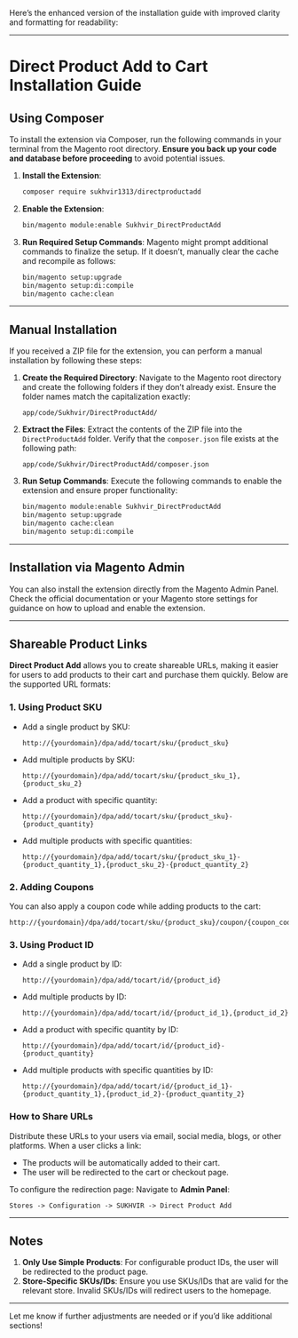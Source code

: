 Here’s the enhanced version of the installation guide with improved clarity and formatting for readability:

---

# **Direct Product Add to Cart Installation Guide**

## **Using Composer**
To install the extension via Composer, run the following commands in your terminal from the Magento root directory. **Ensure you back up your code and database before proceeding** to avoid potential issues.

1. **Install the Extension**:
   ```bash
   composer require sukhvir1313/directproductadd
   ```

2. **Enable the Extension**:
   ```bash
   bin/magento module:enable Sukhvir_DirectProductAdd
   ```

3. **Run Required Setup Commands**:
   Magento might prompt additional commands to finalize the setup. If it doesn’t, manually clear the cache and recompile as follows:
   ```bash
   bin/magento setup:upgrade
   bin/magento setup:di:compile
   bin/magento cache:clean
   ```

---

## **Manual Installation**
If you received a ZIP file for the extension, you can perform a manual installation by following these steps:

1. **Create the Required Directory**:
   Navigate to the Magento root directory and create the following folders if they don’t already exist. Ensure the folder names match the capitalization exactly:
   ```
   app/code/Sukhvir/DirectProductAdd/
   ```

2. **Extract the Files**:
   Extract the contents of the ZIP file into the `DirectProductAdd` folder. Verify that the `composer.json` file exists at the following path:
   ```
   app/code/Sukhvir/DirectProductAdd/composer.json
   ```

3. **Run Setup Commands**:
   Execute the following commands to enable the extension and ensure proper functionality:
   ```bash
   bin/magento module:enable Sukhvir_DirectProductAdd
   bin/magento setup:upgrade
   bin/magento cache:clean
   bin/magento setup:di:compile
   ```

---

## **Installation via Magento Admin**
You can also install the extension directly from the Magento Admin Panel. Check the official documentation or your Magento store settings for guidance on how to upload and enable the extension.

---

## **Shareable Product Links**

**Direct Product Add** allows you to create shareable URLs, making it easier for users to add products to their cart and purchase them quickly. Below are the supported URL formats:

### **1. Using Product SKU**
- Add a single product by SKU:
  ```
  http://{yourdomain}/dpa/add/tocart/sku/{product_sku}
  ```
- Add multiple products by SKU:
  ```
  http://{yourdomain}/dpa/add/tocart/sku/{product_sku_1},{product_sku_2}
  ```
- Add a product with specific quantity:
  ```
  http://{yourdomain}/dpa/add/tocart/sku/{product_sku}-{product_quantity}
  ```
- Add multiple products with specific quantities:
  ```
  http://{yourdomain}/dpa/add/tocart/sku/{product_sku_1}-{product_quantity_1},{product_sku_2}-{product_quantity_2}
  ```

### **2. Adding Coupons**
You can also apply a coupon code while adding products to the cart:
  ```
  http://{yourdomain}/dpa/add/tocart/sku/{product_sku}/coupon/{coupon_code}
  ```

### **3. Using Product ID**
- Add a single product by ID:
  ```
  http://{yourdomain}/dpa/add/tocart/id/{product_id}
  ```
- Add multiple products by ID:
  ```
  http://{yourdomain}/dpa/add/tocart/id/{product_id_1},{product_id_2}
  ```
- Add a product with specific quantity by ID:
  ```
  http://{yourdomain}/dpa/add/tocart/id/{product_id}-{product_quantity}
  ```
- Add multiple products with specific quantities by ID:
  ```
  http://{yourdomain}/dpa/add/tocart/id/{product_id_1}-{product_quantity_1},{product_id_2}-{product_quantity_2}
  ```

### **How to Share URLs**
Distribute these URLs to your users via email, social media, blogs, or other platforms. When a user clicks a link:
- The products will be automatically added to their cart.
- The user will be redirected to the cart or checkout page.

To configure the redirection page:
Navigate to **Admin Panel**:
```
Stores -> Configuration -> SUKHVIR -> Direct Product Add
```

---

## **Notes**
1. **Only Use Simple Products**: For configurable product IDs, the user will be redirected to the product page.
2. **Store-Specific SKUs/IDs**: Ensure you use SKUs/IDs that are valid for the relevant store. Invalid SKUs/IDs will redirect users to the homepage.

---

Let me know if further adjustments are needed or if you’d like additional sections!